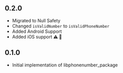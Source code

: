 ## 0.2.0
* Migrated to Null Safety
* Changed `isValidNumber` to `isValidPhoneNumber`
* Added Android Support
* Added iOS support **:warning: :construction:**

## 0.1.0
* Initial implementation of libphonenumber_package